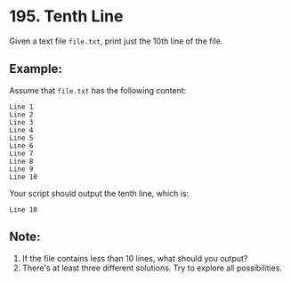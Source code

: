 # 195. Tenth Line

Given a text file `file.txt`, print just the 10th line of the file.

## Example:

Assume that `file.txt` has the following content:

```
Line 1
Line 2
Line 3
Line 4
Line 5
Line 6
Line 7
Line 8
Line 9
Line 10
```

Your script should output the tenth line, which is:

```
Line 10
```

## Note:

1. If the file contains less than 10 lines, what should you output?
2. There's at least three different solutions. Try to explore all possibilities.

